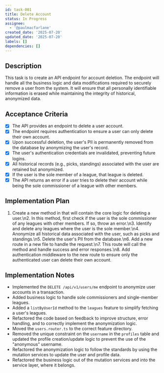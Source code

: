 ```yaml
---
id: task-001
title: Delete Account
status: In Progress
assignee:
  - '@paulmacfarlane'
created_date: '2025-07-20'
updated_date: '2025-07-20'
labels: []
dependencies: []
---
```


## Description

This task is to create an API endpoint for account deletion. The endpoint will handle all the business logic and data modifications required to securely remove a user from the system. It will ensure that all personally identifiable information is erased while maintaining the integrity of historical, anonymized data.

## Acceptance Criteria

- [x] The API provides an endpoint to delete a user account.
- [x] The endpoint requires authentication to ensure a user can only delete their own account.
- [x] Upon successful deletion, the user's PII is permanently removed from the database by anonymizing the user's record.
- [x] The user's authentication credentials are invalidated, preventing future logins.
- [x] All historical records (e.g., picks, standings) associated with the user are retained but anonymized.
- [x] If the user is the sole member of a league, that league is deleted.
- [x] The API returns an error if a user tries to delete their account while being the sole commissioner of a league with other members.

## Implementation Plan

1. Create a new method in that will contain the core logic for deleting a user.\n2. In this method, first check if the user is the sole commissioner of any leagues with other members. If so, throw an error.\n3. Identify and delete any leagues where the user is the sole member.\n4. Anonymize all historical data associated with the user, such as picks and standings.\n5. Delete the user's PII from the database.\n6. Add a new route in a new file to handle the request.\n7. This route will call the method and handle success and error responses.\n8. Add authentication middleware to the new route to ensure only the authenticated user can delete their own account.

## Implementation Notes

- Implemented the `DELETE /api/v1/users/me` endpoint to anonymize user accounts in a transaction.
- Added business logic to handle sole commissioners and single-member leagues.
- Added a `listByUserId` method to the `leagues` feature to simplify fetching a user's leagues.
- Refactored the code based on feedback to improve structure, error handling, and to correctly implement the anonymization logic.
- Moved the `users.router.ts` to the correct feature directory.
- Removed the unique constraint on the `username` in the `profiles` table and updated the profile creation/update logic to prevent the use of the "anonymous" username.
- Refactored the anonymization logic to follow the standards by using the mutation services to update the user and profile data.
- Refactored the business logic out of the mutation services and into the service layer, where it belongs.

